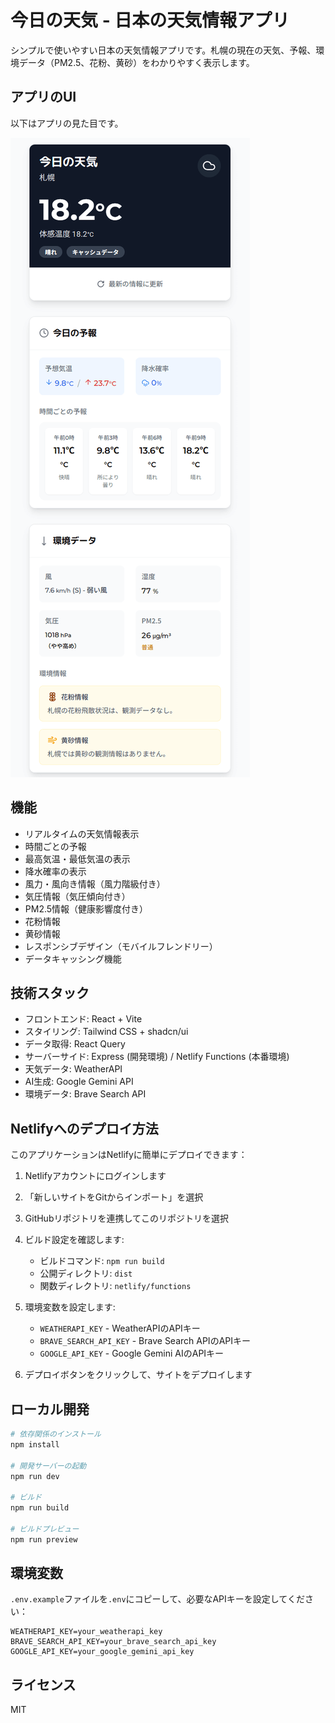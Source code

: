 # 今日の天気 - 日本の天気情報アプリ

シンプルで使いやすい日本の天気情報アプリです。札幌の現在の天気、予報、環境データ（PM2.5、花粉、黄砂）をわかりやすく表示します。

## アプリのUI

以下はアプリの見た目です。

![天気予報アプリのUI](./weather-app-japan.png)

## 機能

- リアルタイムの天気情報表示
- 時間ごとの予報
- 最高気温・最低気温の表示
- 降水確率の表示
- 風力・風向き情報（風力階級付き）
- 気圧情報（気圧傾向付き）
- PM2.5情報（健康影響度付き）
- 花粉情報
- 黄砂情報
- レスポンシブデザイン（モバイルフレンドリー）
- データキャッシング機能

## 技術スタック

- フロントエンド: React + Vite
- スタイリング: Tailwind CSS + shadcn/ui
- データ取得: React Query
- サーバーサイド: Express (開発環境) / Netlify Functions (本番環境)
- 天気データ: WeatherAPI
- AI生成: Google Gemini API
- 環境データ: Brave Search API

## Netlifyへのデプロイ方法

このアプリケーションはNetlifyに簡単にデプロイできます：

1. Netlifyアカウントにログインします
2. 「新しいサイトをGitからインポート」を選択
3. GitHubリポジトリを連携してこのリポジトリを選択
4. ビルド設定を確認します:
   - ビルドコマンド: `npm run build`
   - 公開ディレクトリ: `dist`
   - 関数ディレクトリ: `netlify/functions`

5. 環境変数を設定します:
   - `WEATHERAPI_KEY` - WeatherAPIのAPIキー
   - `BRAVE_SEARCH_API_KEY` - Brave Search APIのAPIキー
   - `GOOGLE_API_KEY` - Google Gemini AIのAPIキー

6. デプロイボタンをクリックして、サイトをデプロイします

## ローカル開発

```bash
# 依存関係のインストール
npm install

# 開発サーバーの起動
npm run dev

# ビルド
npm run build

# ビルドプレビュー
npm run preview
```

## 環境変数

`.env.example`ファイルを`.env`にコピーして、必要なAPIキーを設定してください：

```
WEATHERAPI_KEY=your_weatherapi_key
BRAVE_SEARCH_API_KEY=your_brave_search_api_key
GOOGLE_API_KEY=your_google_gemini_api_key
```

## ライセンス

MIT

